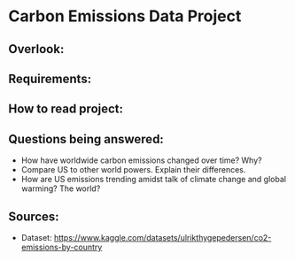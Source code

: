 # Carbon Emissions Data Project

## Overlook:

## Requirements:

## How to read project:

## Questions being answered:

- How have worldwide carbon emissions changed over time? Why?
- Compare US to other world powers. Explain their differences.
- How are US emissions trending amidst talk of climate change and global warming? The world?


## Sources:
- Dataset: https://www.kaggle.com/datasets/ulrikthygepedersen/co2-emissions-by-country